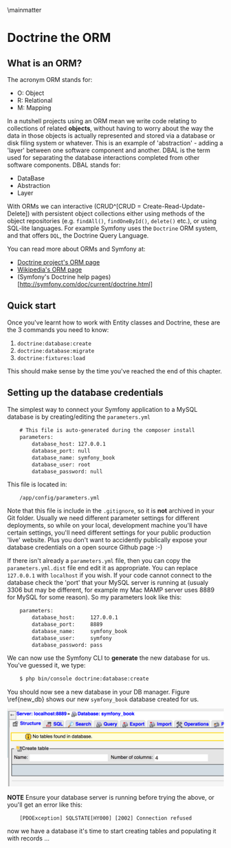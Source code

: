 \mainmatter

# Doctrine the ORM

## What is an ORM?

The acronym ORM stands for:

- O: Object
- R: Relational
- M: Mapping

In a nutshell projects using an ORM mean we write code relating to collections of related **objects**, without having to worry about the way the data in those objects is actually represented and stored via a database or disk filing system or whatever. This is an example of 'abstraction' - adding a 'layer' between one software component and another. DBAL is the term used for separating the database interactions completed from other software components. DBAL stands for:

- DataBase
- Abstraction
- Layer

With ORMs we can interactive (CRUD^[CRUD = Create-Read-Update-Delete])
with persistent object collections either using methods of the object repositories (e.g. `findAll()`, `findOneById()`, `delete()` etc.), or using SQL-lite languages. For example Symfony uses the `Doctrine` ORM system, and that offers `DQL`, the Doctrine Query Language.

You can read more about ORMs and Symfony at:

- [Doctrine project's ORM page](http://www.doctrine-project.org/projects/orm.html)
- [Wikipedia's ORM page](https://en.wikipedia.org/wiki/Object-relational_mapping)
- (Symfony's Doctrine help pages)[http://symfony.com/doc/current/doctrine.html]

## Quick start
Once you've learnt how to work with Entity classes and Doctrine, these are the 3 commands you need to know:

1. `doctrine:database:create`
1. `doctrine:database:migrate`
1. `doctrine:fixtures:load`

This should make sense by the time you've reached the end of this chapter.


## Setting up the database credentials

The simplest way to connect your Symfony application to a MySQL database is by creating/editing the `parameters.yml`

```
    # This file is auto-generated during the composer install
    parameters:
        database_host: 127.0.0.1
        database_port: null
        database_name: symfony_book
        database_user: root
        database_password: null
```

This file is located in:

```
    /app/config/parameters.yml
```

Note that this file is include in the `.gitignore`, so it is **not** archived in your Git folder. Usually we need different parameter settings for different deployments, so while on your local, development machine you'll have certain settings, you'll need different settings for your public production 'live' website. Plus you don't want to accidently publically expose your database credentials on a open source Github page :-)

If there isn't already a `parameters.yml` file, then you can copy the `parameters.yml.dist` file end edit it as appropriate. You can replace `127.0.0.1` with `localhost` if you wish. If your code cannot connect to the database check the 'port' that your MySQL server is running at (usualy 3306 but may be different, for example my Mac MAMP server uses 8889 for MySQL for some reason). So my parameters look like this:


```
    parameters:
        database_host:     127.0.0.1
        database_port:     8889
        database_name:     symfony_book
        database_user:     symfony
        database_password: pass

```

We can now use the Symfony CLI to **generate** the new database for us. You've guessed it, we type:

```bash
    $ php bin/console doctrine:database:create
```

You should now see a new database in your DB manager. Figure \ref{new_db} shows our new `symfony_book` database created for us.

![CLI created database in PHPMyAdmin. \label{new_db}](./03_figures/database/1_new_db.png)

**NOTE** Ensure your database server is running before trying the above, or you'll get an error like this:

```
    [PDOException] SQLSTATE[HY000] [2002] Connection refused
```

now we have a database it's time to start creating tables and populating it with records ...